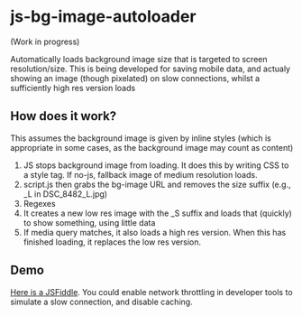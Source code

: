 # js-bg-image-autoloader
(Work in progress)

Automatically loads background image size that is targeted to screen resolution/size.
This is being developed for saving mobile data, and actualy showing an image (though pixelated) on slow connections,
whilst a sufficiently high res version loads

## How does it work?

This assumes the background image is given by inline styles (which is appropriate in some cases, as the background
image may count as content)

1. JS stops background image from loading. It does this by writing CSS to a style tag.
If no-js, fallback image of medium resolution loads.
1. script.js then grabs the bg-image URL and removes the size suffix (e.g., _L in DSC_8482_L.jpg)
1. Regexes
1. It creates a new low res image with the _S suffix and loads that (quickly) to show something,
using little data
1. If media query matches, it also loads a high res version. When this has finished loading,
it replaces the low res version.

## Demo

[Here is a JSFiddle](https://jsfiddle.net/wogzmr9L/). You could enable network throttling in developer tools to simulate a slow connection, and disable caching.
